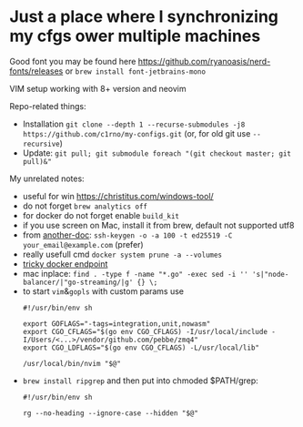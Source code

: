 # Just a place where I synchronizing my cfgs ower multiple machines

Good font you may be found here https://github.com/ryanoasis/nerd-fonts/releases
 or `brew install font-jetbrains-mono`

VIM setup working with 8+ version and neovim

Repo-related things:
- Installation `git clone --depth 1 --recurse-submodules -j8 https://github.com/c1rno/my-configs.git`
  (or, for old git use `--recursive`)
- Update: `git pull; git submodule foreach "(git checkout master; git pull)&"`

My unrelated notes:
- useful for win https://christitus.com/windows-tool/
- do not forget `brew analytics off`
- for docker do not forget enable `build_kit`
- if you use screen on Mac, install it from brew, default not supported utf8
- from [another-doc](https://medium.com/risan/upgrade-your-ssh-key-to-ed25519-c6e8d60d3c54):
  `ssh-keygen -o -a 100 -t ed25519 -C your_email@example.com` (prefer)
- really usefull cmd `docker system prune -a --volumes`
- [tricky docker endpoint](https://github.com/bufferings/docker-access-host/blob/master/docker-entrypoint.sh)
- mac inplace: `find . -type f -name "*.go" -exec sed -i '' 's|"node-balancer/|"go-streaming/|g' {} \;`
- to start `vim`&`gopls` with custom params use
  ```
  #!/usr/bin/env sh

  export GOFLAGS="-tags=integration,unit,nowasm"
  export CGO_CFLAGS="$(go env CGO_CFLAGS) -I/usr/local/include -I/Users/<...>/vendor/github.com/pebbe/zmq4"
  export CGO_LDFLAGS="$(go env CGO_CFLAGS) -L/usr/local/lib"

  /usr/local/bin/nvim "$@"
  ```
- `brew install ripgrep` and then put into chmoded $PATH/grep:
  ```
  #!/usr/bin/env sh

  rg --no-heading --ignore-case --hidden "$@"
  ```
